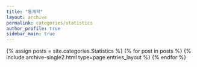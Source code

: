 ```yaml
---
title: "통계학"
layout: archive
permalink: categories/statistics
author_profile: true
sidebar_main: true
---
```



{% assign posts = site.categories.Statistics %}
{% for post in posts %} {% include archive-single2.html type=page.entries_layout %} {% endfor %}
